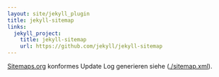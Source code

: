 ```yaml
---
layout: site/jekyll_plugin
title: jekyll-sitemap
links:
  jekyll_project:
    title: jekyll-sitemap
    url: https://github.com/jekyll/jekyll-sitemap
---
```


[Sitemaps.org][sitemaps] konformes Update Log generieren siehe ([./sitemap.xml][generated]).

[sitemaps]:https://www.sitemaps.org/index.html
[generated]:https://nolte.github.io/jekyll-boilerplate/sitemap.xml
